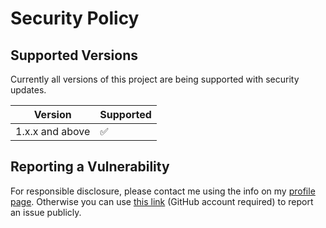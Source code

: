 # Security Policy

## Supported Versions

Currently all versions of this project are
being supported with security updates.

| Version         | Supported          |
| --------------- | ------------------ |
| 1.x.x and above | :white_check_mark: |

## Reporting a Vulnerability

For responsible disclosure, please contact me using the info on my [profile page](https://github.com/thomasleplus). Otherwise you can use [this link](https://github.com/leplusorg/docker-img/issues/new?assignees=thomasleplus&labels=security&template=security_vulnerability.md&title=%5BVULN%5D) (GitHub account required) to report an issue publicly.
